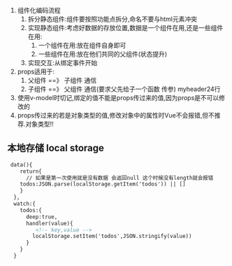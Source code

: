 1. 组件化编码流程
   1. 拆分静态组件:组件要按照功能点拆分,命名不要与html元素冲突
   2. 实现静态组件:考虑好数据的存放位置,数据是一个组件在用,还是一些组件在用:
      1. 一个组件在用:放在组件自身即可
      2. 一些组件在用:放在他们共同的父组件(状态提升)
   3. 实现交互:从绑定事件开始
2. props适用于:
   1. 父组件 ==》 子组件 通信
   2. 子组件 ==》 父组件 通信(要求父先给子一个函数 传参) myheader24行
3. 使用v-model时切记,绑定的值不能是props传过来的值,因为props是不可以修改的
4. props传过来的若是对象类型的值,修改对象中的属性时Vue不会报错,但不推荐.对象类型!!
   
## 本地存储 local storage
```html
 data(){
    return{
      // 如果是第一次使用就是没有数据 会返回null 这个时候没有length就会报错 
    todos:JSON.parse(localStorage.getItem('todos')) || []
    }
  },
  watch:{
    todos:{
      deep:true,
      handler(value){
         <!-- key,value -->
        localStorage.setItem('todos',JSON.stringify(value))
      } 
    }
  }
```